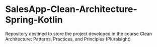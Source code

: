 # SalesApp-Clean-Architecture-Spring-Kotlin
Repository destined to store the project developed in the course Clean Architecture: Patterns, Practices, and Principles (Pluralsight)

